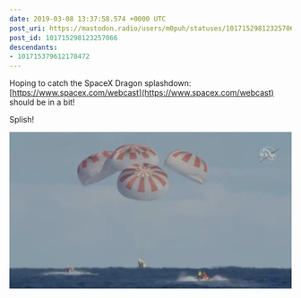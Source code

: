 ```yaml
---
date: 2019-03-08 13:37:58.574 +0000 UTC
post_uri: https://mastodon.radio/users/m0puh/statuses/101715298123257066
post_id: 101715298123257066
descendants:
- 101715379612178472
---
```

Hoping to catch the SpaceX Dragon splashdown: [https://www.spacex.com/webcast](https://www.spacex.com/webcast) should be in a bit!


Splish!

![The Dragon 2 capsule landing in the Atlantic Ocean. There are four parachutes at the top of the image, the sea near the bottom, and the dragon capsule landing in the sea. There are two small boats heading towards the capsule.](31667.png)
